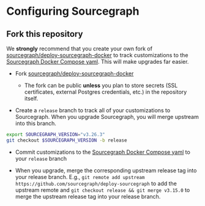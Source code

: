# Configuring Sourcegraph

## Fork this repository

We **strongly** recommend that you create your own fork of [sourcegraph/deploy-sourcegraph-docker](https://github.com/sourcegraph/deploy-sourcegraph-docker/) to track customizations to the [Sourcegraph Docker Compose yaml](https://github.com/sourcegraph/deploy-sourcegraph-docker/blob/master/docker-compose/docker-compose.yaml). This will make upgrades far easier.

- Fork [sourcegraph/deploy-sourcegraph-docker](https://github.com/sourcegraph/deploy-sourcegraph-docker/)
  - The fork can be public **unless** you plan to store secrets (SSL certificates, external Postgres credentials, etc.) in the repository itself.

- Create a `release` branch to track all of your customizations to Sourcegraph. When you upgrade Sourcegraph, you will merge upstream into this branch.

```bash
export SOURCEGRAPH_VERSION="v3.26.3"
git checkout $SOURCEGRAPH_VERSION -b release
```

- Commit customizations to the [Sourcegraph Docker Compose yaml](https://github.com/sourcegraph/deploy-sourcegraph-docker/blob/master/docker-compose/docker-compose.yaml) to your `release` branch

- When you upgrade, merge the corresponding upstream release tag into your release branch. E.g., `git remote add upstream https://github.com/sourcegraph/deploy-sourcegraph` to add the upstream remote and `git checkout release && git merge v3.15.0` to merge the upstream release tag into your release branch.
